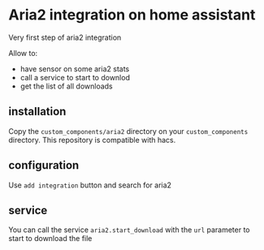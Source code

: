# Aria2 integration on home assistant

Very first step of aria2 integration

Allow to:
   - have sensor on some aria2 stats
   - call a service to start to downlod
   - get the list of all downloads

## installation

Copy the `custom_components/aria2` directory on your `custom_components` directory.
This repository is compatible with hacs.

## configuration

Use `add integration` button and search for aria2

## service

You can call the service `aria2.start_download` with the `url` parameter to start to download the file

